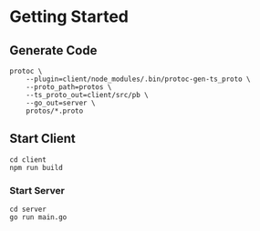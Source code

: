 # Getting Started

## Generate Code
```
protoc \
    --plugin=client/node_modules/.bin/protoc-gen-ts_proto \
    --proto_path=protos \
    --ts_proto_out=client/src/pb \
    --go_out=server \
    protos/*.proto
```

## Start Client
```
cd client
npm run build
```

### Start Server
```
cd server
go run main.go
```
